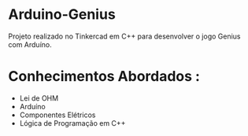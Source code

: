 # Arduino-Genius
Projeto realizado no Tinkercad em C++ para desenvolver o jogo Genius com Arduíno.
# Conhecimentos Abordados :
- Lei de OHM
- Arduíno
- Componentes Elétricos
- Lógica de Programação em C++
